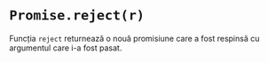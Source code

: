 # `Promise.reject(r)`

Funcția `reject` returnează o nouă promisiune care a fost respinsă cu argumentul care i-a fost pasat.

